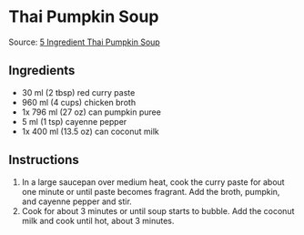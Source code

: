 # Thai Pumpkin Soup #

Source: [5 Ingredient Thai Pumpkin Soup](http://www.foodiecrush.com/5-ingredient-thai-pumpkin-soup/)

## Ingredients ##
* 30 ml (2 tbsp) red curry paste
* 960 ml (4 cups) chicken broth
* 1x 796 ml (27 oz) can pumpkin puree
* 5 ml (1 tsp) cayenne pepper
* 1x 400 ml (13.5 oz) can coconut milk

## Instructions ##
1. In a large saucepan over medium heat, cook the curry paste for about one minute or until paste becomes fragrant. Add the broth, pumpkin, and cayenne pepper and stir.
1. Cook for about 3 minutes or until soup starts to bubble. Add the coconut milk and cook until hot, about 3 minutes.
